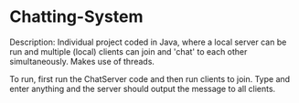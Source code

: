 # Chatting-System

Description: Individual project coded in Java, where a local server can be run and multiple (local) clients can join and 'chat' to each other simultaneously. Makes use of threads.

To run, first run the ChatServer code and then run clients to join. Type and enter anything and the server should output the message to all clients. 
